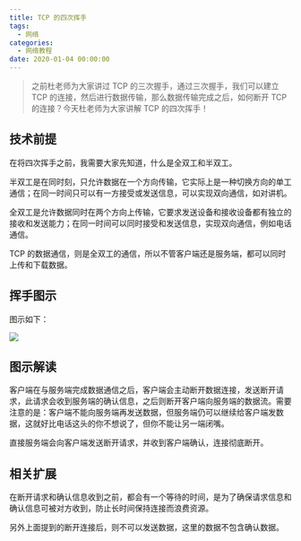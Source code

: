 ```yaml
---
title: TCP 的四次挥手
tags:
  - 网络
categories:
  - 网络教程
date: 2020-01-04 00:00:00
---
```


> 之前杜老师为大家讲过 TCP 的三次握手，通过三次握手，我们可以建立 TCP 的连接，然后进行数据传输，那么数据传输完成之后，如何断开 TCP 的连接？今天杜老师为大家讲解 TCP 的四次挥手！

<!-- more -->

## 技术前提

在将四次挥手之前，我需要大家先知道，什么是全双工和半双工。

半双工是在同时刻，只允许数据在一个方向传输，它实际上是一种切换方向的单工通信；在同一时间只可以有一方接受或发送信息，可以实现双向通信，如对讲机。

全双工是允许数据同时在两个方向上传输，它要求发送设备和接收设备都有独立的接收和发送能力；在同一时间可以同时接受和发送信息，实现双向通信，例如电话通信。

TCP 的数据通信，则是全双工的通信，所以不管客户端还是服务端，都可以同时上传和下载数据。

## 挥手图示

图示如下：

![](https://cdn.dusays.com/2020/01/177-1.jpg)

## 图示解读

客户端在与服务端完成数据通信之后，客户端会主动断开数据连接，发送断开请求，此请求会收到服务端的确认信息，之后则断开客户端向服务端的数据流。需要注意的是：客户端不能向服务端再发送数据，但服务端仍可以继续给客户端发数据，这就好比电话这头的你不想说了，但你不能让另一端闭嘴。

直接服务端会向客户端发送断开请求，并收到客户端确认，连接彻底断开。

## 相关扩展

在断开请求和确认信息收到之前，都会有一个等待的时间，是为了确保请求信息和确认信息可被对方收到，防止长时间保持连接而浪费资源。

另外上面提到的断开连接后，则不可以发送数据，这里的数据不包含确认数据。